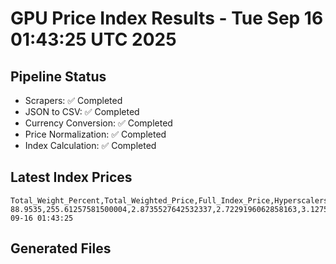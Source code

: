 # GPU Price Index Results - Tue Sep 16 01:43:25 UTC 2025

## Pipeline Status
- Scrapers: ✅ Completed
- JSON to CSV: ✅ Completed
- Currency Conversion: ✅ Completed
- Price Normalization: ✅ Completed
- Index Calculation: ✅ Completed

## Latest Index Prices
```
Total_Weight_Percent,Total_Weighted_Price,Full_Index_Price,Hyperscalers_Only_Price,Non_Hyperscalers_Only_Price,Hyperscaler_Weight,Non_Hyperscaler_Weight,Calculation_Date
88.9535,255.61257581500004,2.8735527642532337,2.7229196062858163,3.1275686653479706,55.84,33.113499999999995,2025-09-16 01:43:25
```

## Generated Files
```
```
